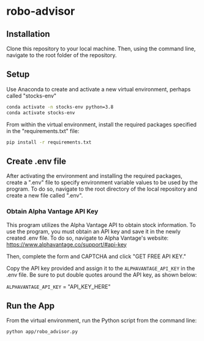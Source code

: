 # robo-advisor

## Installation

Clone this repository to your local machine. Then, using the command line, navigate to the root folder of the repository.

## Setup

Use Anaconda to create and activate a new virtual environment, perhaps called "stocks-env"

```sh
conda activate -n stocks-env python=3.8
conda activate stocks-env
```

From within the virtual environment, install the required packages specified in the "requirements.txt" file:

```sh
pip install -r requirements.txt
```

## Create .env file

After activating the environment and installing the required packages, create a ".env" file to specify environment variable values to be used by the program. To do so, navigate to the root directory of the local repository and create a new file called ".env".

### Obtain Alpha Vantage API Key

This program utilizes the Alpha Vantage API to obtain stock information. To use the program, you must obtain an API key and save it in the newly created .env file. To do so, navigate to Alpha Vantage's website: https://www.alphavantage.co/support/#api-key

Then, complete the form and CAPTCHA and click "GET FREE API KEY."

Copy the API key provided and assign it to the `ALPHAVANTAGE_API_KEY` in the .env file. Be sure to put double quotes around the API key, as shown below:

`ALPHAVANTAGE_API_KEY` = "API_KEY_HERE"

## Run the App

From the virtual environment, run the Python script from the command line:

```sh
python app/robo_advisor.py
```